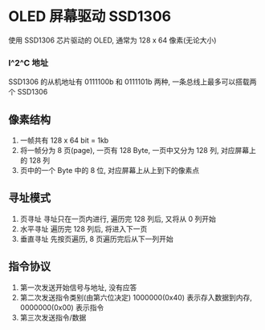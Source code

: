 # OLED 屏幕驱动 SSD1306
使用 SSD1306 芯片驱动的 OLED, 通常为 128 x 64 像素(无论大小)
### I^2^C 地址
SSD1306 的从机地址有 0111100b 和 0111101b 两种, 一条总线上最多可以搭载两个 SSD1306

## 像素结构
1. 一帧共有 128 x 64 bit = 1kb
2. 将一帧分为 8 页(page), 一页有 128 Byte, 一页中又分为 128 列, 对应屏幕上的 128 列
3. 页中的一个 Byte 中的 8 位, 对应屏幕上从上到下的像素点

## 寻址模式
1. 页寻址 寻址只在一页内进行, 遍历完 128 列后, 又将从 0 列开始
2. 水平寻址 遍历完 128 列后, 将进入下一页
3. 垂直寻址 先按页遍历, 8 页遍历完后从下一列开始

## 指令协议
1. 第一次发送开始信号与地址, 没有应答
2. 第二次发送指令类别(由第六位决定) 1000000(0x40) 表示存入数据到内存, 0000000(0x00) 表示指令
3. 第三次发送指令/数据
